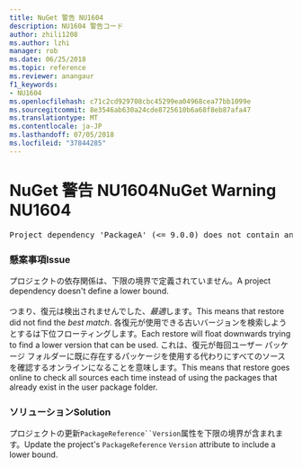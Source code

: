 ```yaml
---
title: NuGet 警告 NU1604
description: NU1604 警告コード
author: zhili1208
ms.author: lzhi
manager: rob
ms.date: 06/25/2018
ms.topic: reference
ms.reviewer: anangaur
f1_keywords:
- NU1604
ms.openlocfilehash: c71c2cd929708cbc45299ea04968cea77bb1099e
ms.sourcegitcommit: 8e3546ab630a24cde8725610b6a68f8eb87afa47
ms.translationtype: MT
ms.contentlocale: ja-JP
ms.lasthandoff: 07/05/2018
ms.locfileid: "37844285"
---
```

# <a name="nuget-warning-nu1604"></a><span data-ttu-id="1251b-103">NuGet 警告 NU1604</span><span class="sxs-lookup"><span data-stu-id="1251b-103">NuGet Warning NU1604</span></span>

<pre>Project dependency 'PackageA' (&lt;= 9.0.0) does not contain an inclusive lower bound. Include a lower bound in the dependency version to ensure consistent restore results.</pre>

### <a name="issue"></a><span data-ttu-id="1251b-104">懸案事項</span><span class="sxs-lookup"><span data-stu-id="1251b-104">Issue</span></span>
<span data-ttu-id="1251b-105">プロジェクトの依存関係は、下限の境界で定義されていません。</span><span class="sxs-lookup"><span data-stu-id="1251b-105">A project dependency doesn't define a lower bound.</span></span><br/><br/><span data-ttu-id="1251b-106">つまり、復元は検出されませんでした、*最適*します。</span><span class="sxs-lookup"><span data-stu-id="1251b-106">This means that restore did not find the *best match*.</span></span> <span data-ttu-id="1251b-107">各復元が使用できる古いバージョンを検索しようとするは下位フローティングします。</span><span class="sxs-lookup"><span data-stu-id="1251b-107">Each restore will float downwards trying to find a lower version that can be used.</span></span> <span data-ttu-id="1251b-108">これは、復元が毎回ユーザー パッケージ フォルダーに既に存在するパッケージを使用する代わりにすべてのソースを確認するオンラインになることを意味します。</span><span class="sxs-lookup"><span data-stu-id="1251b-108">This means that restore goes online to check all sources each time instead of using the packages that already exist in the user package folder.</span></span>

### <a name="solution"></a><span data-ttu-id="1251b-109">ソリューション</span><span class="sxs-lookup"><span data-stu-id="1251b-109">Solution</span></span>
<span data-ttu-id="1251b-110">プロジェクトの更新`PackageReference``Version`属性を下限の境界が含まれます。</span><span class="sxs-lookup"><span data-stu-id="1251b-110">Update the project's `PackageReference` `Version` attribute to include a lower bound.</span></span>
